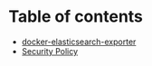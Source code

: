# Table of contents

* [docker-elasticsearch-exporter](README.md)
* [Security Policy](security.md)

